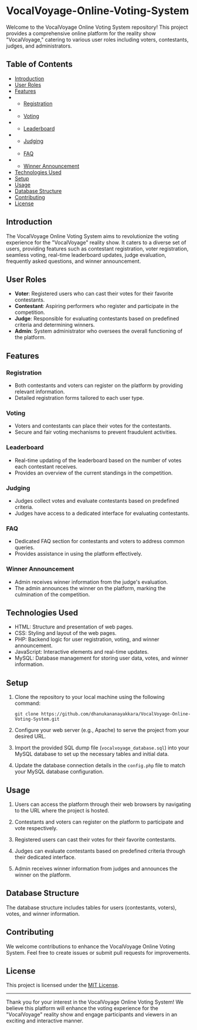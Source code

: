 # VocalVoyage-Online-Voting-System

Welcome to the VocalVoyage Online Voting System repository! This project provides a comprehensive online platform for the reality show "VocalVoyage," catering to various user roles including voters, contestants, judges, and administrators.

## Table of Contents

- [Introduction](#introduction)
- [User Roles](#user-roles)
- [Features](#features)
- - [Registration](#registration)
- - [Voting](#voting)
- - [Leaderboard](#leaderboard)
- - [Judging](#judging)
- - [FAQ](#faq)
- - [Winner Announcement](#winner-announcement)
- [Technologies Used](#technologies-used)
- [Setup](#setup)
- [Usage](#usage)
- [Database Structure](#database-structure)
- [Contributing](#contributing)
- [License](#license)

## Introduction

The VocalVoyage Online Voting System aims to revolutionize the voting experience for the "VocalVoyage" reality show. It caters to a diverse set of users, providing features such as contestant registration, voter registration, seamless voting, real-time leaderboard updates, judge evaluation, frequently asked questions, and winner announcement.

## User Roles

- **Voter**: Registered users who can cast their votes for their favorite contestants.
- **Contestant**: Aspiring performers who register and participate in the competition.
- **Judge**: Responsible for evaluating contestants based on predefined criteria and determining winners.
- **Admin**: System administrator who oversees the overall functioning of the platform.

## Features

### Registration

- Both contestants and voters can register on the platform by providing relevant information.
- Detailed registration forms tailored to each user type.

### Voting

- Voters and contestants can place their votes for the contestants.
- Secure and fair voting mechanisms to prevent fraudulent activities.

### Leaderboard

- Real-time updating of the leaderboard based on the number of votes each contestant receives.
- Provides an overview of the current standings in the competition.

### Judging

- Judges collect votes and evaluate contestants based on predefined criteria.
- Judges have access to a dedicated interface for evaluating contestants.

### FAQ

- Dedicated FAQ section for contestants and voters to address common queries.
- Provides assistance in using the platform effectively.

### Winner Announcement

- Admin receives winner information from the judge's evaluation.
- The admin announces the winner on the platform, marking the culmination of the competition.

## Technologies Used

- HTML: Structure and presentation of web pages.
- CSS: Styling and layout of the web pages.
- PHP: Backend logic for user registration, voting, and winner announcement.
- JavaScript: Interactive elements and real-time updates.
- MySQL: Database management for storing user data, votes, and winner information.

## Setup

1. Clone the repository to your local machine using the following command:
   ```
   git clone https://github.com/dhanukananayakkara/VocalVoyage-Online-Voting-System.git
   ```

2. Configure your web server (e.g., Apache) to serve the project from your desired URL.

3. Import the provided SQL dump file (`vocalvoyage_database.sql`) into your MySQL database to set up the necessary tables and initial data.

4. Update the database connection details in the `config.php` file to match your MySQL database configuration.

## Usage

1. Users can access the platform through their web browsers by navigating to the URL where the project is hosted.

2. Contestants and voters can register on the platform to participate and vote respectively.

3. Registered users can cast their votes for their favorite contestants.

4. Judges can evaluate contestants based on predefined criteria through their dedicated interface.

5. Admin receives winner information from judges and announces the winner on the platform.

## Database Structure

The database structure includes tables for users (contestants, voters), votes, and winner information.

## Contributing

We welcome contributions to enhance the VocalVoyage Online Voting System. Feel free to create issues or submit pull requests for improvements.

## License

This project is licensed under the [MIT License](LICENSE).

---

Thank you for your interest in the VocalVoyage Online Voting System! We believe this platform will enhance the voting experience for the "VocalVoyage" reality show and engage participants and viewers in an exciting and interactive manner.
